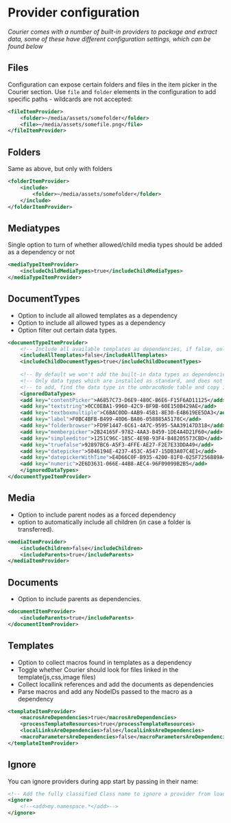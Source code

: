 # Provider configuration

_Courier comes with a number of built-in providers to package and extract data, some of these have different configuration settings, which can be found below_


## Files
Configuration can expose certain folders and files in the item picker in the Courier section. Use `file` and `folder` elements in the configuration to add specific paths - wildcards are not accepted:

```xml
<fileItemProvider>
    <folder>~/media/assets/somefolder</folder>
    <file>~/media/assets/somefile.png</file>
</fileItemProvider>
```

## Folders
Same as above, but only with folders

```xml
<folderItemProvider>
    <include>
        <folder>~/media/assets/somefolder</folder>
    </include>
</folderItemProvider>
```

## Mediatypes

Single option to turn of whether allowed/child media types should be added as a dependency or not

```xml
<mediaTypeItemProvider>
    <includeChildMediaTypes>true</includeChildMediaTypes>
</mediaTypeItemProvider>
```

## DocumentTypes

- Option to include all allowed templates as a dependency
- Option to include all allowed types as a dependency 
- Option filter out certain data types.

```xml
<documentTypeItemProvider>
    <!-- Include all available templates as dependencies, if false, only the current standard template is included -->
    <includeAllTemplates>false</includeAllTemplates>
    <includeChildDocumentTypes>true</includeChildDocumentTypes>
    
    <!-- By default we won't add the built-in data types as dependencies, if needed, they can be removed from the list below -->
    <!-- Only data types which are installed as standard, and does not have any settings are ignored -->
    <!-- to add, find the data type in the umbracoNode table and copy its uniqueId value to a node below-->
    <ignoredDataTypes>
    <add key="contentPicker">A6857C73-D6E9-480C-B6E6-F15F6AD11125</add>
    <add key="textstring">0CC0EBA1-9960-42C9-BF9B-60E150B429AE</add>
    <add key="textboxmultiple">C6BAC0DD-4AB9-45B1-8E30-E4B619EE5DA3</add>
    <add key="label">F0BC4BFB-B499-40D6-BA86-058885A5178C</add>
    <add key="folderbrowser">FD9F1447-6C61-4A7C-9595-5AA39147D318</add>
    <add key="memberpicker">2B24165F-9782-4AA3-B459-1DE4A4D21F60</add>
    <add key="simpleeditor">1251C96C-185C-4E9B-93F4-B48205573CBD</add>
    <add key="truefalse">92897BC6-A5F3-4FFE-AE27-F2E7E33DDA49</add>
    <add key="datepicker">5046194E-4237-453C-A547-15DB3A07C4E1</add>
    <add key="datepickerWithTime">E4D66C0F-B935-4200-81F0-025F7256B89A</add>
    <add key="numeric">2E6D3631-066E-44B8-AEC4-96F09099B2B5</add>
    </ignoredDataTypes>
</documentTypeItemProvider>
```
    
## Media

- Option to include parent nodes as a forced dependency 
- option to automatically include all children (in case a folder is transferred).

```xml
<mediaItemProvider>
    <includeChildren>false</includeChildren>
    <includeParents>true</includeParents>
</mediaItemProvider>
```

## Documents

- Option to include parents as dependencies.

```xml
<documentItemProvider>
    <includeParents>true</includeParents>
</documentItemProvider>
```
  
## Templates

- Option to collect macros found in templates as a dependency 
- Toggle whether Courier should look for files linked in the template(js,css,image files)
- Collect locallink references and add the documents as dependencies
- Parse macros and add any NodeIDs passed to the macro as a dependency

```xml
<templateItemProvider>
    <macrosAreDependencies>true</macrosAreDependencies>
    <processTemplateResources>true</processTemplateResources>
    <localLinksAreDependencies>false</localLinksAreDependencies>
    <macroParametersAreDependencies>false</macroParametersAreDependencies>
</templateItemProvider>
```

## Ignore
You can ignore providers during app start by passing in their name:

```xml
<!-- Add the fully classified Class name to ignore a provider from loading... -->
<ignore>
    <!--<add>my.namespace.*</add>-->
</ignore>
```